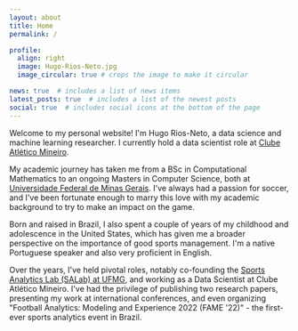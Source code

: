 ```yaml
---
layout: about
title: Home
permalink: /

profile:
  align: right
  image: Hugo-Rios-Neto.jpg
  image_circular: true # crops the image to make it circular

news: true  # includes a list of news items
latest_posts: true  # includes a list of the newest posts
social: true  # includes social icons at the bottom of the page
---
```


Welcome to my personal website! I'm Hugo Rios-Neto, a data science and machine learning researcher. I currently hold a data scientist role at 
<a href="https://atletico.com.br/">Clube Atlético Mineiro</a>.

My academic journey has taken me from a BSc in Computational Mathematics to an ongoing Masters in Computer Science, both at 
<a href="https://ufmg.br/">Universidade Federal de Minas Gerais</a>. I've always had a passion for soccer, and I've been fortunate enough to marry this love 
with my academic background to try to make an impact on the game.

Born and raised in Brazil, I also spent a couple of years of my childhood and adolescence in the United States, which has given me a broader perspective on 
the importance of good sports management. I'm a native Portuguese speaker and also very proficient in English.

Over the years, I've held pivotal roles, notably co-founding the <a href="https://salabufmg.github.io/">Sports Analytics Lab (SALab) at UFMG</a>, 
and working as a Data Scientist at Clube Atlético Mineiro. I've had the privilege of publishing two research papers, presenting my work at 
international conferences, and even organizing "Football Analytics: Modeling and Experience 2022 (FAME '22)" - the first-ever sports analytics event in Brazil.